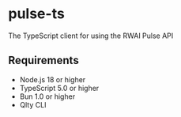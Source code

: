 # pulse-ts
The TypeScript client for using the RWAI Pulse API

## Requirements
- Node.js 18 or higher
- TypeScript 5.0 or higher
- Bun 1.0 or higher
- Qlty CLI